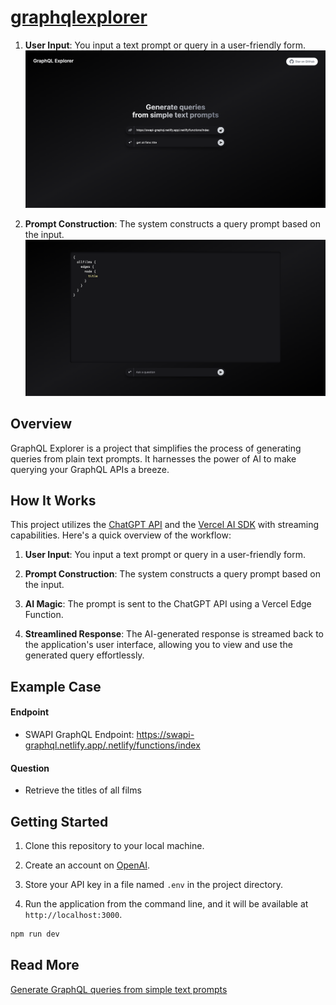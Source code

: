 # [graphqlexplorer](https://graphqlexplorer.vercel.app/)

1. **User Input**: You input a text prompt or query in a user-friendly form.
   [![GraphQL Explorer First Screen](./screen1.png)](https://graphqlexplorer.vercel.app/)

2. **Prompt Construction**: The system constructs a query prompt based on the input.
   [![GraphQL Explorer Second Screen](./screen2.png)](https://graphqlexplorer.vercel.app/)

## Overview

GraphQL Explorer is a project that simplifies the process of generating queries from plain text prompts. It harnesses the power of AI to make querying your GraphQL APIs a breeze.

## How It Works

This project utilizes the [ChatGPT API](https://openai.com/api/) and the [Vercel AI SDK](https://sdk.vercel.ai/docs) with streaming capabilities. Here's a quick overview of the workflow:

1. **User Input**: You input a text prompt or query in a user-friendly form.

2. **Prompt Construction**: The system constructs a query prompt based on the input.

3. **AI Magic**: The prompt is sent to the ChatGPT API using a Vercel Edge Function.

4. **Streamlined Response**: The AI-generated response is streamed back to the application's user interface, allowing you to view and use the generated query effortlessly.

## Example Case

#### Endpoint

- SWAPI GraphQL Endpoint: https://swapi-graphql.netlify.app/.netlify/functions/index

#### Question

- Retrieve the titles of all films

## Getting Started

1. Clone this repository to your local machine.

2. Create an account on [OpenAI](https://beta.openai.com/account/api-keys).

3. Store your API key in a file named `.env` in the project directory.

4. Run the application from the command line, and it will be available at `http://localhost:3000`.

```bash
npm run dev
```

## Read More

[Generate GraphQL queries from simple text prompts](https://medium.com/@geobde/generate-graphql-queries-from-simple-text-prompts-d276912d6a60)
